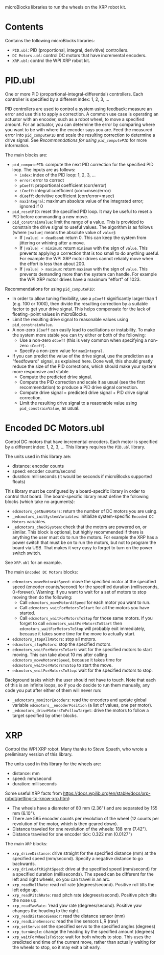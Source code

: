 microBlocks libraries to run the wheels on the XRP robot kit.

# Contents

Contains the following microBlocks libraries:

- `PID.ubl`: PID (proportional, integral, derivitive) controllers.
- `DC Motors.ubl`: control DC motors that have incremental encoders.
- `XRP.ubl`: control the WPI XRP robot kit.

# PID.ubl

One or more PID (proportional-integral-differential) controllers.
Each controller is specified by a different index: 1, 2, 3, ...

PID controllers are used to control a system using feedback: measure an error and use this to apply a correction.
A common use case is operating an actuator with an encoder, such as a robot wheel, to move a specified amount.
For an actuator, you can determine the error by comparing where you want to be with where the encoder says you are.
Feed the measured error into `pid_computePID` and scale the resulting correction to determine a drive signal.
See *Recommendations for using `pid_computePID`* for more information.

The main blocks are:

- `pid_computePID`: compute the next PID correction for the specified PID loop.
  The inputs are as follows:
  - `index`: index of the PID loop: 1, 2, 3, ...
  - `error`: error to correct
  - `pCoeff`: proportional coefficient (corr/error)
  - `iCoeff`: integral coefficient (corr=msec/error)
  - `dCoeff`: derivitive coefficient (corr/error=msec)
  - `maxIntegral`: maximum absolute value of the integrated error; ignored if 0
- `pid_resetPID`: reset the specified PID loop.
  It may be useful to reset a PID before commanding a new move.
- `pid_constrainValue`: limit the range of a value.
  This is provided to constrain the drive signal to useful values.
  The algorithm is as follows (where `|value|` means the absolute value of `value`):
  - If `|value| < deadband`: return 0.
    This can keep the system from jittering or whining after a move.
  - If `|value| < minimum`: return `minimum` with the sign of `value`.
    This prevents applying a correction that is too small to do anything useful.
    For example the WPI XRP motor drives cannot reliably move when the effort is less than about 200.
  - If `|value| > maximum`: return `maximum` with the sign of `value`.
    This prevents demanding more than the system can handle.
    For example the WPI XRP motor drives have a maximum "effort" of 1023.

Recommendations for using `pid_computePID`:

- In order to allow tuning flexibility, use a `pCoeff` significantly larger than 1 (e.g. 100 or 1000),
  then divide the resulting correction by a suitable factor to get your drive signal.
  This helps compensate for the lack of floating=point values in microBlocks.
- Limit the resulting drive signal to reasonable values using `pid_constrainValue`.
- A non-zero `iCoeff` can easily lead to oscillations or instability.
  To make the system more stable you can try either or both of the following:
  - Use a non-zero `dCoeff` (this is very common when specifying a non-zero `iCoeff`).
  - Specify a non-zero value for `maxIntegral`.
- If you can predict the value of the drive signal, use the prediction as a "feedfoward" signal, as explained here.
  Done well, this should greatly reduce the size of the PID corrections, which should make your system more responsive and stable.
  - Compute the predicted drive signal.
  - Compute the PID correction and scale it as usual (see the first recommendation) to produce a PID drive signal correction.
  - Compute drive signal = predicted drive signal + PID drive signal correction.
  - Limit the resulting drive signal to a reasonable value using `pid_constrainValue`, as usual.

# Encoded DC Motors.ubl

Control DC motors that have incremental encoders.
Each motor is specified by a different index: 1, 2, 3, ...
This library requires the `PID.ubl` library.

The units used in this library are:

- distance: encoder counts
- speed: encoder counts/second
- duration: milliseconds (it would be seconds if microBlocks supported floats)

This library must be configured by a board-specific library in order to control that board.
The board-specific library must define the following blocks (which take no arguments):

- `edcmotors_getNumMotors`: return the number of DC motors you are using.
- `_edcmotors_initSystemVariables`: initialize system-specific `Encoded DC Motors` variables.
- `_edcmotors_checkSystem`: check that the motors are powered on, or similar.
  This block is optional, but highly recommended if there is anything the user must do to run the motors.
  For example the XRP has a power switch that must be on to run the motors, but not to program the board via USB.
  That makes it very easy to forget to turn on the power switch switch.

See `XRP.ubl` for an example.

The main `Encoded DC Motors` blocks:

- `edcmotors_moveMotorAtSpeed`: move the specified motor at the specified speed (encoder counts/second)
  for the specified duration (milliseconds, 0=forever).
  Warning: if you want to wait for a set of motors to stop moving then do the following:
  - Call `edcmotors_moveMotorAtSpeed` for each motor you want to run.
  - Call `edcmotors_waitForMotorsToStart` for all the motors you have started.
  - Call `edcmotors_waitForMotorsToStop` for those same motors.
  If you forget to call `edcmotors_waitForMotorsToStart` then `edcmotors_waitForMotorsToStop` will probably exit immediately,
  because it takes some time for the move to actually start.
- `edcmotors_stopAllMotors`: stop all motors.
- `edcmotors_stopMotors`: stop the specified motors.
- `edcmotors_waitForMotorsToSart`: wait for the specified motors to start moving.
  This can take about 10 ms after calling `edcmotors_moveMotorAtSpeed`,
  because it takes time for `edcmotors_waitForMotorsToStop` to start the move.
- `edcmotors_waitForMotorsToStop`: wait for the specified motors to stop.

Background tasks which the user should not have to touch.
Note that each of this is an infinite loops, so if you do decide to run them manually,
any code you put after either of them will never run:

- `_edcmotors_monitorEncoders`: read the encoders and update global variable `edcmotors__encoderPosition`
  (a list of values, one per motor).
- `_edcmotors_driveMotorsToFollowTarget`: drive the motors to follow a target specified by other blocks.

# XRP

Control the WPI XRP robot.
Many thanks to Steve Spaeth, who wrote a preliminary version of this library.

The units used in this library for the wheels are:

- distance: mm
- speed: mm/second
- duration: milliseconds

Some useful XRP facts from
<https://docs.wpilib.org/en/stable/docs/xrp-robot/getting-to-know-xrp.html>:

- The wheels have a diameter of 60 mm (2.36\") and are separated by 155 mm (6.10\").
- There are 585 encoder counts per revolution of the wheel
  (12 counts per revolution of the motor, which is then geared down).
- Distance traveled for one revolution of the wheels: 188 mm (7.42\").
- Distance traveled for one encoder tick: 0.322 mm (0.0127\")

The main `XRP` blocks:

- `xrp_driveDistance`: drive straight for the specified distance (mm)
    at the specified speed (mm/second). Specify a negative distance to
    go backwards.
- `xrp_driveLeftRightSpeed`: drive at the specified speed (mm/second)
    for a specified duration (milliseconds). The speed can be different
    for the left and right wheels, so you can travel in an arc.
- `xrp_readRollRate`: read roll rate (degrees/second). Positive roll
    tilts the left edge up.
- `xrp_readPitchRate`: read pitch rate (degrees/second). Positive
    pitch tilts the nose up.
- `xrp_readYawRate`: \'read yaw rate (degrees/second). Positive yaw
    changes the heading to the right.
- `xrp_readDistanceSensor`: read the distance sensor (mm)
- `xrp_readLineSensors`: read the line sensors L,R (raw)
- `xrp_setServo`: set the specified servo to the specified angles
    (degrees)
- `xrp_turnAngle`: change the heading by the specified amount
    (degrees)
- `xrp_waitForWheelsToStop`: wait for both wheels to stop. This uses
    the predicted end time of the current move, rather than actually
    waiting for the wheels to stop, so it may exit a bit early.
